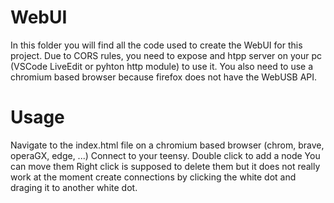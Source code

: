 # WebUI
In this folder you will find all the code used to create the WebUI for this project.
Due to CORS rules, you need to expose and htpp server on your pc (VSCode LiveEdit or pyhton http module) to use it.
You also need to use a chromium based browser because firefox does not have the WebUSB API.

# Usage
Navigate to the index.html file on a chromium based browser (chrom, brave, operaGX, edge, ...)
Connect to your teensy.
Double click to add a node
You can move them
Right click is supposed to delete them but it does not really work at the moment
create connections by clicking the white dot and draging it to another white dot.